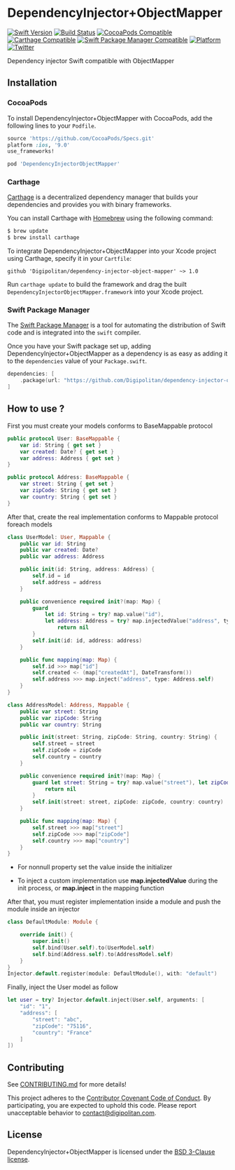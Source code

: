 DependencyInjector+ObjectMapper
=================================

[![Swift Version](https://img.shields.io/badge/swift-4.2-orange.svg?style=flat)](https://developer.apple.com/swift/)
[![Build Status](https://travis-ci.org/Digipolitan/dependency-injector-object-mapper.svg?branch=master)](https://travis-ci.org/Digipolitan/dependency-injector-object-mapper)
[![CocoaPods Compatible](https://img.shields.io/cocoapods/v/DependencyInjectorObjectMapper.svg)](https://img.shields.io/cocoapods/v/DependencyInjectorObjectMapper.svg)
[![Carthage Compatible](https://img.shields.io/badge/carthage-compatible-brightgreen.svg?style=flat)](https://github.com/Carthage/Carthage)
[![Swift Package Manager Compatible](https://img.shields.io/badge/swift%20package%20manager-compatible-brightgreen.svg?style=flat)](https://swift.org/package-manager/)
[![Platform](https://img.shields.io/cocoapods/p/DependencyInjectorObjectMapper.svg?style=flat)](http://cocoadocs.org/docsets/DependencyInjectorObjectMapper)
[![Twitter](https://img.shields.io/badge/twitter-@Digipolitan-blue.svg?style=flat)](http://twitter.com/Digipolitan)

Dependency injector Swift compatible with ObjectMapper

## Installation

### CocoaPods

To install DependencyInjector+ObjectMapper with CocoaPods, add the following lines to your `Podfile`.

```ruby
source 'https://github.com/CocoaPods/Specs.git'
platform :ios, '9.0'
use_frameworks!

pod 'DependencyInjectorObjectMapper'
```

### Carthage

[Carthage](https://github.com/Carthage/Carthage) is a decentralized dependency manager that builds your dependencies and provides you with binary frameworks.

You can install Carthage with [Homebrew](http://brew.sh/) using the following command:

```bash
$ brew update
$ brew install carthage
```

To integrate DependencyInjector+ObjectMapper into your Xcode project using Carthage, specify it in your `Cartfile`:

```
github 'Digipolitan/dependency-injector-object-mapper' ~> 1.0
```

Run `carthage update` to build the framework and drag the built `DependencyInjectorObjectMapper.framework` into your Xcode project.

### Swift Package Manager

The [Swift Package Manager](https://swift.org/package-manager/) is a tool for automating the distribution of Swift code and is integrated into the `swift` compiler.

Once you have your Swift package set up, adding DependencyInjector+ObjectMapper as a dependency is as easy as adding it to the `dependencies` value of your `Package.swift`.

```swift
dependencies: [
    .package(url: "https://github.com/Digipolitan/dependency-injector-object-mapper.git", from: "1.0.0")
]
```

## How to use ?

First you must create your models conforms to BaseMappable protocol

```swift
public protocol User: BaseMappable {
    var id: String { get set }
    var created: Date? { get set }
    var address: Address { get set }
}

public protocol Address: BaseMappable {
    var street: String { get set }
    var zipCode: String { get set }
    var country: String { get set }
}
```

After that, create the real implementation conforms to Mappable protocol foreach models

```swift
class UserModel: User, Mappable {
    public var id: String
    public var created: Date?
    public var address: Address

    public init(id: String, address: Address) {
        self.id = id
        self.address = address
    }

    public convenience required init?(map: Map) {
        guard
            let id: String = try? map.value("id"),
            let address: Address = try? map.injectedValue("address", type: Address.self) else {
                return nil
        }
        self.init(id: id, address: address)
    }

    public func mapping(map: Map) {
        self.id >>> map["id"]
        self.created <- (map["createdAt"], DateTransform())
        self.address >>> map.inject("address", type: Address.self)
    }
}

class AddressModel: Address, Mappable {
    public var street: String
    public var zipCode: String
    public var country: String

    public init(street: String, zipCode: String, country: String) {
        self.street = street
        self.zipCode = zipCode
        self.country = country
    }

    public convenience required init?(map: Map) {
        guard let street: String = try? map.value("street"), let zipCode: String = try? map.value("zipCode"), let country: String = try? map.value("country") else {
            return nil
        }
        self.init(street: street, zipCode: zipCode, country: country)
    }

    public func mapping(map: Map) {
        self.street >>> map["street"]
        self.zipCode >>> map["zipCode"]
        self.country >>> map["country"]
    }
}
```

* For nonnull property set the value inside the initializer

* To inject a custom implementation use **map.injectedValue** during the init process, or **map.inject** in the mapping function

After that, you must register implementation inside a module and push the module inside an injector

```swift
class DefaultModule: Module {

    override init() {
        super.init()
        self.bind(User.self).to(UserModel.self)
        self.bind(Address.self).to(AddressModel.self)
    }
}
Injector.default.register(module: DefaultModule(), with: "default")
```

Finally, inject the User model as follow

```swift
let user = try? Injector.default.inject(User.self, arguments: [
    "id": "1",
    "address": [
        "street": "abc",
        "zipCode": "75116",
        "country": "France"
    ]
])
```

## Contributing

See [CONTRIBUTING.md](CONTRIBUTING.md) for more details!

This project adheres to the [Contributor Covenant Code of Conduct](CODE_OF_CONDUCT.md).
By participating, you are expected to uphold this code. Please report
unacceptable behavior to [contact@digipolitan.com](mailto:contact@digipolitan.com).

## License

DependencyInjector+ObjectMapper is licensed under the [BSD 3-Clause license](LICENSE).
